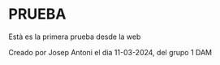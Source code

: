 # PRUEBA
Està es la primera prueba desde la web

Creado por Josep Antoni el dia 11-03-2024, del grupo 1 DAM
